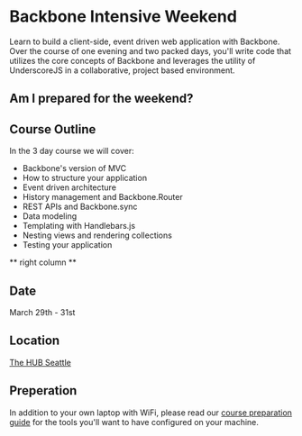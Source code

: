 Backbone Intensive Weekend
==========================

Learn to build a client-side, event driven web application with Backbone. Over the course of one evening and two packed days, you'll write code that utilizes the core concepts of Backbone and leverages the utility of UnderscoreJS in a collaborative, project based environment.


Am I prepared for the weekend?
------------------------------

Course Outline
--------------

In the 3 day course we will cover:

- Backbone's version of MVC
- How to structure your application
- Event driven architecture
- History management and Backbone.Router
- REST APIs and Backbone.sync
- Data modeling
- Templating with Handlebars.js
- Nesting views and rendering collections
- Testing your application

** right column **

Date
----
March 29th - 31st

Location
--------
[The HUB Seattle](http://thehubseattle.com/)

Preperation
-----------

In addition to your own laptop with WiFi, please read our [course preparation guide](preparation.html) for the tools you'll want to have configured on your machine.